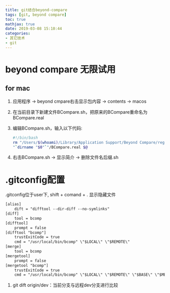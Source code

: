 ```yaml
---
title: git结合beyond-compare
tags: [git, beyond compare]
toc: true
mathjax: true
date: 2019-03-08 15:10:44
categories:
- 其它技术
- git
---
```


# beyond compare 无限试用

## for mac

1. 应用程序 -> beyond cmpare右击显示包内容 -> contents -> macos
2. 在当前目录下新建文件BCompare.sh，把原来的BCompare重命名为BCompare.real
3. 编辑BCompare.sh，输入以下代码:

    ```````````````````````bash
    #!/bin/bash
    rm "/Users/$(whoami)/Library/Application Support/Beyond Compare/registry.dat"
    "`dirname "$0"`"/BCompare.real $@

    ```````````````````````

4. 右击BCompare.sh -> 显示简介 -> 删除文件名后缀.sh

# .gitconfig配置

.gitconfig位于user下, shift + comand + . 显示隐藏文件

``````````````txt
[alias]
    dift = "difftool --dir-diff --no-symlinks"
[diff]
    tool = bcomp
[difftool]
    prompt = false
[difftool "bcomp"]
    trustExitCode = true
    cmd = "/usr/local/bin/bcomp" \"$LOCAL\" \"$REMOTE\"
[merge]
    tool = bcomp
[mergetool]
    prompt = false
[mergetool "bcomp"]
    trustExitCode = true
    cmd = "/usr/local/bin/bcomp" \"$LOCAL\" \"$REMOTE\" \"$BASE\" \"$MERGED\"
``````````````

1. git dift origin/dev：当前分支与远程dev分支进行比较